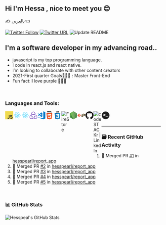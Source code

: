 

## Hi I'm Hessa , nice to meet you  😊 

✍️ [بالعربي](https://github.com/hesspearl/hesspearl/blob/master/README_AR.md)👈

[![Twitter Follow](https://img.shields.io/twitter/follow/HesSoftDev?color=1DA1F2&logo=twitter&style=plastic)]( https://twitter.com/HesSoftDev)
[ ![Twitter URL](https://img.shields.io/twitter/url?color=blue&label=linkedin&logo=linkedin&style=social&url=https%3A%2F%2Fwww.linkedin.com%2Fin%2Fhessa-ajaj-dev%2F)](
 http://www.linkedin.com/in/hessa-ajaj-dev)
 ![Update README](https://github.com/hesspearl/hesspearl/workflows/Update%20README/badge.svg)

## I'm a software developer in my advancing road..

- javascript is my top programming language. 
- I code in react.js and react native.
- I’m looking to collaborate with other content creators
- 2021-First quarter Goals🏌🏻‍♀️ : Master Front-End
- Fun fact: I love purple 🙆🏻‍♀️




<br />

### Languages and Tools:
<img align="left" alt="JavaScript" width="26px" src="https://raw.githubusercontent.com/github/explore/80688e429a7d4ef2fca1e82350fe8e3517d3494d/topics/javascript/javascript.png" />
<img align="left" alt="ReactNative" width="26px" src="https://raw.githubusercontent.com/github/explore/80688e429a7d4ef2fca1e82350fe8e3517d3494d/topics/react-native/react-native.png" />
<img align="left" alt="React" width="26px" src="https://raw.githubusercontent.com/github/explore/80688e429a7d4ef2fca1e82350fe8e3517d3494d/topics/react/react.png" />
<img align="left" alt="Redux" width="26px" src="https://raw.githubusercontent.com/github/explore/80688e429a7d4ef2fca1e82350fe8e3517d3494d/topics/redux/redux.png" />
<img align="left" alt="Visual Studio Code" width="26px" src="https://raw.githubusercontent.com/github/explore/80688e429a7d4ef2fca1e82350fe8e3517d3494d/topics/visual-studio-code/visual-studio-code.png" />
<img align="left" alt="HTML5" width="26px" src="https://raw.githubusercontent.com/github/explore/80688e429a7d4ef2fca1e82350fe8e3517d3494d/topics/html/html.png" />
<img align="left" alt="CSS3" width="26px" src="https://raw.githubusercontent.com/github/explore/80688e429a7d4ef2fca1e82350fe8e3517d3494d/topics/css/css.png" />
<img align="left" alt="FireStore" width="26px" src="https://img.icons8.com/color/452/cloud-firestore.png" />
<img align="left" alt="Node.js" width="26px" src="https://raw.githubusercontent.com/github/explore/80688e429a7d4ef2fca1e82350fe8e3517d3494d/topics/nodejs/nodejs.png" />
<img align="left" alt="Git" width="26px" src="https://raw.githubusercontent.com/github/explore/80688e429a7d4ef2fca1e82350fe8e3517d3494d/topics/git/git.png" />
<img align="left" alt="GitHub" width="26px" src="https://raw.githubusercontent.com/github/explore/78df643247d429f6cc873026c0622819ad797942/topics/github/github.png" />
<img align="left" alt="codeSTACKr | LinkedIn" width="26px" src="https://cdn.jsdelivr.net/npm/simple-icons@v3/icons/yarn.svg" />
<img align="left" alt="Terminal" width="26px" src="https://raw.githubusercontent.com/github/explore/80688e429a7d4ef2fca1e82350fe8e3517d3494d/topics/terminal/terminal.png" />

<br />
<br />

---





### 🗃 Recent GitHub Activity
  
<!--START_SECTION:activity-->
1. 🎉 Merged PR [#1](https://github.com/hesspearl/report_app/pull/1) in [hesspearl/report_app](https://github.com/hesspearl/report_app)
2. 🎉 Merged PR [#2](https://github.com/hesspearl/report_app/pull/2) in [hesspearl/report_app](https://github.com/hesspearl/report_app)
3. 🎉 Merged PR [#3](https://github.com/hesspearl/report_app/pull/3) in [hesspearl/report_app](https://github.com/hesspearl/report_app)
4. 🎉 Merged PR [#4](https://github.com/hesspearl/report_app/pull/4) in [hesspearl/report_app](https://github.com/hesspearl/report_app)
5. 🎉 Merged PR [#5](https://github.com/hesspearl/report_app/pull/5) in [hesspearl/report_app](https://github.com/hesspearl/report_app)
<!--END_SECTION:activity-->


<br />



### 📊  GitHub Stats

  <img align="left" alt="Hesspeal's GitHub Stats" src="https://github-readme-stats-sigma-gold.vercel.app/api?username=hesspearl&show_icons=true&hide_border=true" />

<br />


[twitter]: https://twitter.com/HesSoftDev
<!-- [instagram]: https://instagram.com/codeSTACKr -->
[linkedin]: http://www.linkedin.com/in/hessa-ajaj-dev
